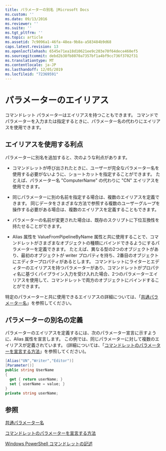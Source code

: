 ```yaml
---
title: パラメーターの別名 |Microsoft Docs
ms.custom: ''
ms.date: 09/13/2016
ms.reviewer: ''
ms.suite: ''
ms.tgt_pltfrm: ''
ms.topic: article
ms.assetid: 7c9096a1-46fa-48ea-9b8a-a583484b9d68
caps.latest.revision: 13
ms.openlocfilehash: 6545e71ea18d10621ee9c203e70f64dece460ef5
ms.sourcegitcommit: debd2b38fb8070a7357bf1a4bf9cc736f3702f31
ms.translationtype: MT
ms.contentlocale: ja-JP
ms.lasthandoff: 12/05/2019
ms.locfileid: "72369591"
---
```

# <a name="parameter-aliases"></a>パラメーターのエイリアス

コマンドレット パラメーターはエイリアスを持つこともできます。 コマンドでパラメーターを入力または指定するときに、パラメーター名の代わりにエイリアスを使用できます。

## <a name="benefits-of-using-aliases"></a>エイリアスを使用する利点

パラメーターに別名を追加すると、次のような利点があります。

- コマンドレットが呼び出されたときに、ユーザーが完全なパラメーター名を使用する必要がないように、ショートカットを指定することができます。 たとえば、パラメーター名 "ComputerName" の代わりに "CN" エイリアスを使用できます。

- 同じパラメーターに別の名前を指定する場合は、複数のエイリアスを定義できます。 同じデータをさまざまな方法で参照する複数のユーザーグループを操作する必要がある場合は、複数のエイリアスを定義することもできます。

- パラメーターの名前が変更された場合は、既存のスクリプトに下位互換性を持たせることができます。

- Alias 属性を ValueFromPipelineByName 属性と共に使用することで、コマンドレットがさまざまなオブジェクトの種類にバインドできるようにするパラメーターを定義できます。 たとえば、異なる型の2つのオブジェクトがあり、最初のオブジェクトが writer プロパティを持ち、2番目のオブジェクトにエディタープロパティがあるとします。 コマンドレットにライターとエディターのエイリアスを持つパラメーターがあり、コマンドレットがプロパティ名に基づくパイプライン入力を受け入れた場合、2つのパラメーターエイリアスを使用して、コマンドレットで両方のオブジェクトにバインドすることができます。

特定のパラメーターと共に使用できるエイリアスの詳細については、「[共通パラメーター名](./common-parameter-names.md)」を参照してください。

## <a name="defining-parameter-aliases"></a>パラメーターの別名の定義

パラメーターのエイリアスを定義するには、次のパラメーター宣言に示すように、Alias 属性を宣言します。 この例では、同じパラメーターに対して複数のエイリアスが定義されています。 (詳細については、「[コマンドレットのパラメーターを宣言する方法](./how-to-declare-cmdlet-parameters.md)」を参照してください)。

```csharp
[Alias("UN","Writer","Editor")]
[Parameter()]
public string UserName
{
  get { return userName; }
  set { userName = value; }
}
private string userName;
```

## <a name="see-also"></a>参照

[共通パラメーター名](./common-parameter-names.md)

[コマンドレットのパラメーターを宣言する方法](./how-to-declare-cmdlet-parameters.md)

[Windows PowerShell コマンドレットの記述](./writing-a-windows-powershell-cmdlet.md)
